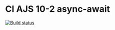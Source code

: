 # CI AJS 10-2 async-await

[![Build status](https://ci.appveyor.com/api/projects/status/gvsrq7o739ergqo7?svg=true)](https://ci.appveyor.com/project/AplusIv/ajs-10-2-async-async-await)